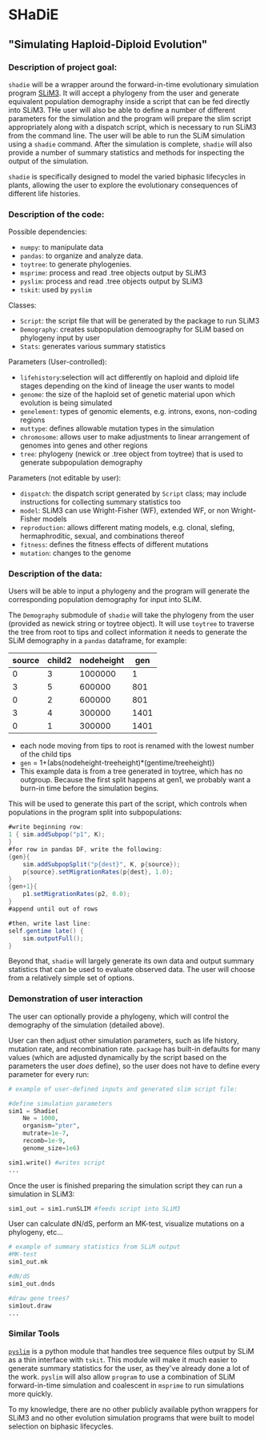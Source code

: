 
# SHaDiE
## "Simulating Haploid-Diploid Evolution"

### Description of project goal:
`shadie` will be a wrapper around the forward-in-time evolutionary simulation program [SLiM3](https://messerlab.org/slim/). It will accept a phylogeny from the user and generate equivalent population demography inside a script that can be fed directly into SLiM3. THe user will also be able to define a number of different parameters for the simulation and the program will prepare the slim script appropriately along with a dispatch script, which is necessary to run SLiM3 from the command line. The user will be able to run the SLiM simulation using a `shadie` command. After the simulation is complete, `shadie` will also provide a number of summary statistics and methods for inspecting the output of the simulation. 

`shadie` is specifically designed to model the varied biphasic lifecycles in plants, allowing the user to explore the evolutionary consequences of different life histories. 


### Description of the code:
Possible dependencies:
* `numpy`: to manipulate data
* `pandas`: to organize and analyze data.
* `toytree`: to generate phylogenies.
* `msprime`: process and read .tree objects output by SLiM3
* `pyslim`: process and read .tree objects output by SLiM3
* `tskit`: used by `pyslim`


Classes:
- `Script`: the script file that will be generated by the package to run SLiM3
- `Demography`: creates subpopulation demoography for SLiM based on phylogeny input by user
- `Stats`: generates various summary statistics

Parameters (User-controlled):
- `lifehistory`:selection will act differently on haploid and diploid life stages depending on the kind of lineage the user wants to model
- `genome`: the size of the haploid set of genetic material upon which evolution is being simulated
- `genelement`: types of genomic elements, e.g. introns, exons, non-coding regions
- `muttype`: defines allowable mutation types in the simulation
- `chromosome`: allows user to make adjustments to linear arrangement of genomes into genes and other regions
- `tree`: phylogeny (newick or .tree object from toytree) that is used to generate subpopulation demography

Parameters (not editable by user):
- `dispatch`: the dispatch script generated by `Script` class; may include instructions for collecting summary statistics too
- `model`: SLiM3 can use Wright-Fisher (WF), extended WF, or non Wright-Fisher models
- `reproduction`: allows different mating models, e.g. clonal, slefing, hermaphroditic, sexual, and combinations thereof
- `fitness`: defines the fitness effects of different mutations
- `mutation`: changes to the genome


### Description of the data:
Users will be able to input a phylogeny and the program will generate the corresponding population demography for input into SLiM. 

The `Demography` submodule of `shadie` will take the phylogeny from the user (provided as newick string or toytree object). It will use `toytree` to traverse the tree from root to tips and collect information it needs to generate the SLiM demography in a `pandas` dataframe, for example:

| source    | child2    | nodeheight| gen       |
| --------- | --------- | --------- | --------- |
| 0         | 3         | 1000000   | 1         |
| 3         | 5         | 600000    | 801       |
| 0         | 2         | 600000    | 801       |
| 3         | 4         | 300000    | 1401      |
| 0         | 1         | 300000    | 1401      |
 
- each node moving from tips to root is renamed with the lowest number of the child tips
- `gen` = 1+(abs(nodeheight-treeheight)*(gentime/treeheight))
- This example data is from a tree generated in toytree, which has no outgroup. Because the first split happens at gen1, we probably want a burn-in time before the simulation begins. 

 This will be used to generate this part of the script, which controls when populations in the program split into subpopulations:

```Java
#write beginning row:
1 { sim.addSubpop("p1", K); 
}
#for row in pandas DF, write the following:
{gen}{
    sim.addSubpopSplit("p{dest}", K, p{source});
    p{source}.setMigrationRates(p{dest}, 1.0);
}
{gen+1}{
    p1.setMigrationRates(p2, 0.0);
}
#append until out of rows

#then, write last line:
self.gentime late() { 
    sim.outputFull(); 
}
```

Beyond that, `shadie` will largely generate its own data and output summary statistics that can be used to evaluate observed data. The user will choose from a relatively simple set of options.


### Demonstration of user interaction
The user can optionally provide a phylogeny, which will control the demography of the simulation (detailed above).

User can then adjust other simulation parameters, such as life history, mutation rate, and recombination rate. `package` has built-in defaults for many values (which are adjusted dynamically by the script based on the parameters the user *does* define), so the user does not have to define every parameter for every run:
```python
# example of user-defined inputs and generated slim script file:

#define simulation parameters
sim1 = Shadie(
	Ne = 1000, 
	organism="pter",  
	mutrate=1e-7,
	recomb=1e-9,
	genome_size=1e6)

sim1.write() #writes script
...
```

Once the user is finished preparing the simulation script they can run a simulation in SLiM3:
```python
sim1_out = sim1.runSLIM #feeds script into SLiM3
```

User can calculate dN/dS, perform an MK-test, visualize mutations on a phylogeny, etc...
```python
# example of summary statistics from SLiM output
#MK-test
sim1_out.mk

#dN/dS
sim1_out.dnds

#draw gene trees?
sim1out.draw
...
```

### Similar Tools
[`pyslim`](https://github.com/tskit-dev/pyslim) is a python module that handles tree sequence files output by SLiM as a thin interface with `tskit`. This module will make it much easier to generate summary statistics for the user, as they've already done a lot of the work. `pyslim` will also allow `program` to use a combination of SLiM forward-in-time simulation and coalescent in `msprime` to run simulations more quickly. 

To my knowledge, there are no other publicly available python wrappers for SLiM3 and no other evolution simulation programs that were built to model selection on biphasic lifecycles. 
